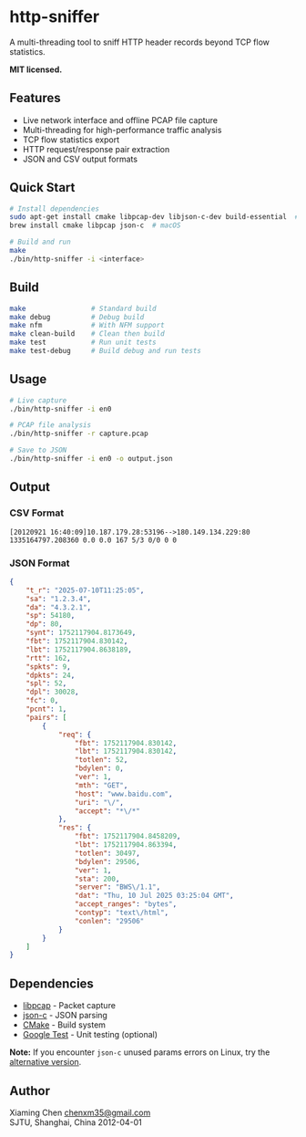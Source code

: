 # http-sniffer

A multi-threading tool to sniff HTTP header records beyond TCP flow statistics.

**MIT licensed.**

## Features

* Live network interface and offline PCAP file capture
* Multi-threading for high-performance traffic analysis
* TCP flow statistics export
* HTTP request/response pair extraction
* JSON and CSV output formats

## Quick Start

```bash
# Install dependencies
sudo apt-get install cmake libpcap-dev libjson-c-dev build-essential  # Ubuntu/Debian
brew install cmake libpcap json-c  # macOS

# Build and run
make
./bin/http-sniffer -i <interface>
```

## Build

```bash
make                # Standard build
make debug          # Debug build
make nfm            # With NFM support
make clean-build    # Clean then build
make test           # Run unit tests
make test-debug     # Build debug and run tests
```

## Usage

```bash
# Live capture
./bin/http-sniffer -i en0

# PCAP file analysis
./bin/http-sniffer -r capture.pcap

# Save to JSON
./bin/http-sniffer -i en0 -o output.json
```

## Output

### CSV Format
```csv
[20120921 16:40:09]10.187.179.28:53196-->180.149.134.229:80 1335164797.208360 0.0 0.0 167 5/3 0/0 0 0
```

### JSON Format
```json
{
    "t_r": "2025-07-10T11:25:05",
    "sa": "1.2.3.4",
    "da": "4.3.2.1",
    "sp": 54180,
    "dp": 80,
    "synt": 1752117904.8173649,
    "fbt": 1752117904.830142,
    "lbt": 1752117904.8638189,
    "rtt": 162,
    "spkts": 9,
    "dpkts": 24,
    "spl": 52,
    "dpl": 30028,
    "fc": 0,
    "pcnt": 1,
    "pairs": [
        {
            "req": {
                "fbt": 1752117904.830142,
                "lbt": 1752117904.830142,
                "totlen": 52,
                "bdylen": 0,
                "ver": 1,
                "mth": "GET",
                "host": "www.baidu.com",
                "uri": "\/",
                "accept": "*\/*"
            },
            "res": {
                "fbt": 1752117904.8458209,
                "lbt": 1752117904.863394,
                "totlen": 30497,
                "bdylen": 29506,
                "ver": 1,
                "sta": 200,
                "server": "BWS\/1.1",
                "dat": "Thu, 10 Jul 2025 03:25:04 GMT",
                "accept_ranges": "bytes",
                "contyp": "text\/html",
                "conlen": "29506"
            }
        }
    ]
}
```

## Dependencies

* [libpcap](http://www.tcpdump.org/) - Packet capture
* [json-c](https://github.com/json-c/json-c) - JSON parsing
* [CMake](https://cmake.org/) - Build system
* [Google Test](https://github.com/google/googletest) - Unit testing (optional)

**Note:** If you encounter `json-c` unused params errors on Linux, try the [alternative version](https://github.com/phalcon/json-c).

## Author

Xiaming Chen <chenxm35@gmail.com>  
SJTU, Shanghai, China
2012-04-01
